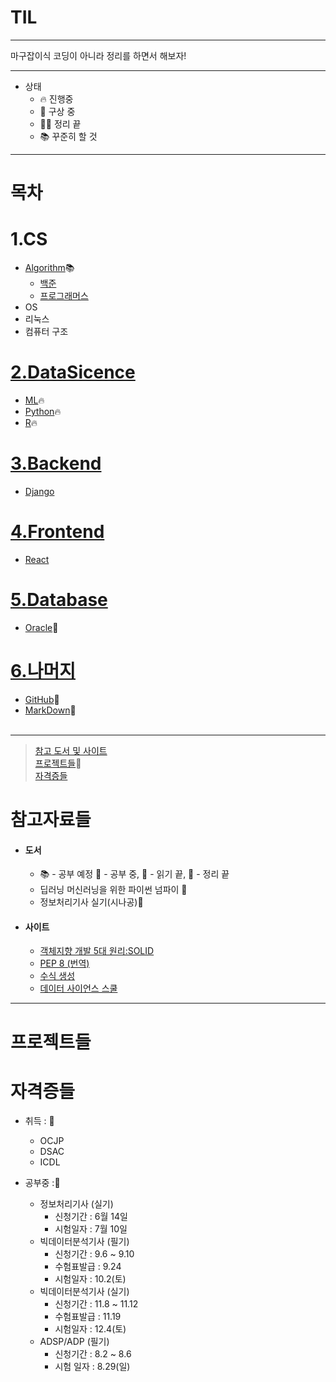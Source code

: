 # TIL

---

마구잡이식 코딩이 아니라 정리를 하면서 해보자!

---

- 상태
  - 🔥 진행중
  - 🧠 구상 중
  - 🏳‍🌈 정리 끝
  - 📚 꾸준히 할 것

---

# 목차

# 1.CS

- [Algorithm](./Algorithm)📚
  - [백준](./Algorithm/BaekJoon)
  - [프로그래머스](./Algorithm/Programmers)
- OS
- 리눅스
- 컴퓨터 구조

# [2.DataSicence](./DataScience)

- [ML](./DataScience/ML)🔥
- [Python](./DataScience/Python)🔥
- [R](./DataScience/R)🔥

# [3.Backend](./Backend)

- [Django](./Backend/Django)

# [4.Frontend](./Frontend)

- [React](./Frontend/React)

# [5.Database](./Database)

- [Oracle](./Database/Oracle)🧠

# [6.나머지](./Others)

- [GitHub](./Others/Git)🧠
- [MarkDown](./Others/MarkDown)🧠
  <br>
  <br>

---

> [참고 도서 및 사이트](#참고자료들) <br> [프로젝트들](#프로젝트들)🧠 <br> [자격증들](#자격증들) <br>

# 참고자료들

- #### 도서
  - 📚 - 공부 예정 📖 - 공부 중, 📒 - 읽기 끝, 📕 - 정리 끝
  - 딥러닝 머신러닝을 위한 파이썬 넘파이 📒
  - 정보처리기사 실기(시나공)📖
- #### 사이트
  - [객체지향 개발 5대 원리:SOLID](https://www.nextree.co.kr/p6960/)
  - [PEP 8 (번역)](https://luavis.me/python/python-convention)
  - [수식 생성](https://latex.codecogs.com/)
  - [데이터 사이언스 스쿨](https://datascienceschool.net/intro.html)

---

# 프로젝트들

# 자격증들

- 취득 : 🎉

  - OCJP
  - DSAC
  - ICDL

- 공부중 :📖
  - 정보처리기사 (실기)
    - 신청기간 : 6월 14일
    - 시험일자 : 7월 10일
  - 빅데이터분석기사 (필기)
    - 신청기간 : 9.6 ~ 9.10
    - 수험표발급 : 9.24
    - 시험일자 : 10.2(토)
  - 빅데이터분석기사 (실기)
    - 신청기간 : 11.8 ~ 11.12
    - 수험표발급 : 11.19
    - 시험일자 : 12.4(토)
  - ADSP/ADP (필기)
    - 신청기간 : 8.2 ~ 8.6
    - 시험 일자 : 8.29(일)
